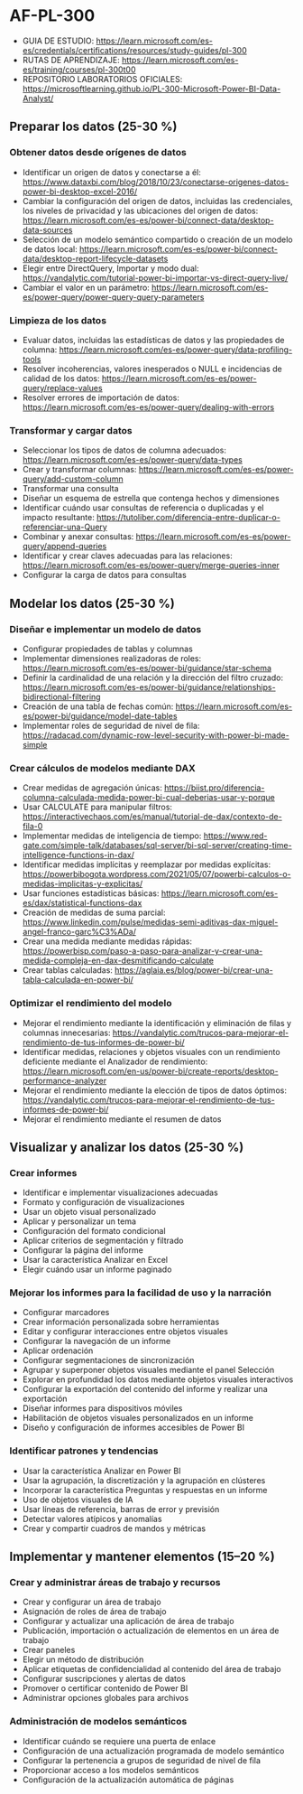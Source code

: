 # AF-PL-300

- GUIA DE ESTUDIO: https://learn.microsoft.com/es-es/credentials/certifications/resources/study-guides/pl-300
- RUTAS DE APRENDIZAJE: https://learn.microsoft.com/es-es/training/courses/pl-300t00
- REPOSITORIO LABORATORIOS OFICIALES: https://microsoftlearning.github.io/PL-300-Microsoft-Power-BI-Data-Analyst/

## Preparar los datos (25-30 %)

### Obtener datos desde orígenes de datos

- Identificar un origen de datos y conectarse a él: https://www.dataxbi.com/blog/2018/10/23/conectarse-origenes-datos-power-bi-desktop-excel-2016/
- Cambiar la configuración del origen de datos, incluidas las credenciales, los niveles de privacidad y las ubicaciones del origen de datos: https://learn.microsoft.com/es-es/power-bi/connect-data/desktop-data-sources
- Selección de un modelo semántico compartido o creación de un modelo de datos local: https://learn.microsoft.com/es-es/power-bi/connect-data/desktop-report-lifecycle-datasets
- Elegir entre DirectQuery, Importar y modo dual: https://vandalytic.com/tutorial-power-bi-importar-vs-direct-query-live/
- Cambiar el valor en un parámetro: https://learn.microsoft.com/es-es/power-query/power-query-query-parameters

### Limpieza de los datos

- Evaluar datos, incluidas las estadísticas de datos y las propiedades de columna: https://learn.microsoft.com/es-es/power-query/data-profiling-tools
- Resolver incoherencias, valores inesperados o NULL e incidencias de calidad de los datos: https://learn.microsoft.com/es-es/power-query/replace-values
- Resolver errores de importación de datos: https://learn.microsoft.com/es-es/power-query/dealing-with-errors

### Transformar y cargar datos

- Seleccionar los tipos de datos de columna adecuados: https://learn.microsoft.com/es-es/power-query/data-types
- Crear y transformar columnas: https://learn.microsoft.com/es-es/power-query/add-custom-column
- Transformar una consulta
- Diseñar un esquema de estrella que contenga hechos y dimensiones
- Identificar cuándo usar consultas de referencia o duplicadas y el impacto resultante: https://tutoliber.com/diferencia-entre-duplicar-o-referenciar-una-Query
- Combinar y anexar consultas: https://learn.microsoft.com/es-es/power-query/append-queries
- Identificar y crear claves adecuadas para las relaciones: https://learn.microsoft.com/es-es/power-query/merge-queries-inner
- Configurar la carga de datos para consultas

## Modelar los datos (25-30 %)

### Diseñar e implementar un modelo de datos

- Configurar propiedades de tablas y columnas
- Implementar dimensiones realizadoras de roles: https://learn.microsoft.com/es-es/power-bi/guidance/star-schema
- Definir la cardinalidad de una relación y la dirección del filtro cruzado: https://learn.microsoft.com/es-es/power-bi/guidance/relationships-bidirectional-filtering
- Creación de una tabla de fechas común: https://learn.microsoft.com/es-es/power-bi/guidance/model-date-tables
- Implementar roles de seguridad de nivel de fila: https://radacad.com/dynamic-row-level-security-with-power-bi-made-simple


### Crear cálculos de modelos mediante DAX

- Crear medidas de agregación únicas: https://biist.pro/diferencia-columna-calculada-medida-power-bi-cual-deberias-usar-y-porque
- Usar CALCULATE para manipular filtros: https://interactivechaos.com/es/manual/tutorial-de-dax/contexto-de-fila-0
- Implementar medidas de inteligencia de tiempo: https://www.red-gate.com/simple-talk/databases/sql-server/bi-sql-server/creating-time-intelligence-functions-in-dax/
- Identificar medidas implícitas y reemplazar por medidas explícitas: https://powerbibogota.wordpress.com/2021/05/07/powerbi-calculos-o-medidas-implicitas-y-explicitas/
- Usar funciones estadísticas básicas: https://learn.microsoft.com/es-es/dax/statistical-functions-dax
- Creación de medidas de suma parcial: https://www.linkedin.com/pulse/medidas-semi-aditivas-dax-miguel-angel-franco-garc%C3%ADa/
- Crear una medida mediante medidas rápidas: https://powerbisp.com/paso-a-paso-para-analizar-y-crear-una-medida-compleja-en-dax-desmitificando-calculate
- Crear tablas calculadas: https://aglaia.es/blog/power-bi/crear-una-tabla-calculada-en-power-bi/

### Optimizar el rendimiento del modelo

- Mejorar el rendimiento mediante la identificación y eliminación de filas y columnas innecesarias: https://vandalytic.com/trucos-para-mejorar-el-rendimiento-de-tus-informes-de-power-bi/
- Identificar medidas, relaciones y objetos visuales con un rendimiento deficiente mediante el Analizador de rendimiento: https://learn.microsoft.com/en-us/power-bi/create-reports/desktop-performance-analyzer
- Mejorar el rendimiento mediante la elección de tipos de datos óptimos: https://vandalytic.com/trucos-para-mejorar-el-rendimiento-de-tus-informes-de-power-bi/
- Mejorar el rendimiento mediante el resumen de datos

## Visualizar y analizar los datos (25-30 %)

### Crear informes

- Identificar e implementar visualizaciones adecuadas
- Formato y configuración de visualizaciones
- Usar un objeto visual personalizado
- Aplicar y personalizar un tema
- Configuración del formato condicional
- Aplicar criterios de segmentación y filtrado
- Configurar la página del informe
- Usar la característica Analizar en Excel
- Elegir cuándo usar un informe paginado

### Mejorar los informes para la facilidad de uso y la narración

- Configurar marcadores
- Crear información personalizada sobre herramientas
- Editar y configurar interacciones entre objetos visuales
- Configurar la navegación de un informe
- Aplicar ordenación
- Configurar segmentaciones de sincronización
- Agrupar y superponer objetos visuales mediante el panel Selección
- Explorar en profundidad los datos mediante objetos visuales interactivos
- Configurar la exportación del contenido del informe y realizar una exportación
- Diseñar informes para dispositivos móviles
- Habilitación de objetos visuales personalizados en un informe
- Diseño y configuración de informes accesibles de Power BI

### Identificar patrones y tendencias

- Usar la característica Analizar en Power BI
- Usar la agrupación, la discretización y la agrupación en clústeres
- Incorporar la característica Preguntas y respuestas en un informe
- Uso de objetos visuales de IA
- Usar líneas de referencia, barras de error y previsión
- Detectar valores atípicos y anomalías
- Crear y compartir cuadros de mandos y métricas

## Implementar y mantener elementos (15–20 %)

### Crear y administrar áreas de trabajo y recursos

- Crear y configurar un área de trabajo
- Asignación de roles de área de trabajo
- Configurar y actualizar una aplicación de área de trabajo
- Publicación, importación o actualización de elementos en un área de trabajo
- Crear paneles
- Elegir un método de distribución
- Aplicar etiquetas de confidencialidad al contenido del área de trabajo
- Configurar suscripciones y alertas de datos
- Promover o certificar contenido de Power BI
- Administrar opciones globales para archivos

### Administración de modelos semánticos

- Identificar cuándo se requiere una puerta de enlace
- Configuración de una actualización programada de modelo semántico
- Configurar la pertenencia a grupos de seguridad de nivel de fila
- Proporcionar acceso a los modelos semánticos
- Configuración de la actualización automática de páginas

